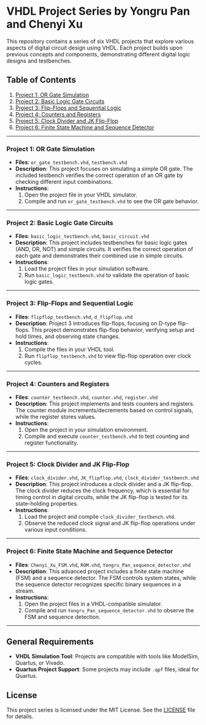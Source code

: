 # VHDL Project Series by Yongru Pan and Chenyi Xu

This repository contains a series of six VHDL projects that explore various aspects of digital circuit design using VHDL. Each project builds upon previous concepts and components, demonstrating different digital logic designs and testbenches.

## Table of Contents

1. [Project 1: OR Gate Simulation](#project-1-or-gate-simulation)
2. [Project 2: Basic Logic Gate Circuits](#project-2-basic-logic-gate-circuits)
3. [Project 3: Flip-Flops and Sequential Logic](#project-3-flip-flops-and-sequential-logic)
4. [Project 4: Counters and Registers](#project-4-counters-and-registers)
5. [Project 5: Clock Divider and JK Flip-Flop](#project-5-clock-divider-and-jk-flip-flop)
6. [Project 6: Finite State Machine and Sequence Detector](#project-6-finite-state-machine-and-sequence-detector)

---

### Project 1: OR Gate Simulation

- **Files**: `or_gate_testbench.vhd`, `testbench.vhd`
- **Description**: This project focuses on simulating a simple OR gate. The included testbench verifies the correct operation of an OR gate by checking different input combinations.
- **Instructions**:
  1. Open the project file in your VHDL simulator.
  2. Compile and run `or_gate_testbench.vhd` to see the OR gate behavior.

---

### Project 2: Basic Logic Gate Circuits

- **Files**: `basic_logic_testbench.vhd`, `basic_circuit.vhd`
- **Description**: This project includes testbenches for basic logic gates (AND, OR, NOT) and simple circuits. It verifies the correct operation of each gate and demonstrates their combined use in simple circuits.
- **Instructions**:
  1. Load the project files in your simulation software.
  2. Run `basic_logic_testbench.vhd` to validate the operation of basic logic gates.

---

### Project 3: Flip-Flops and Sequential Logic

- **Files**: `flipflop_testbench.vhd`, `d_flipflop.vhd`
- **Description**: Project 3 introduces flip-flops, focusing on D-type flip-flops. This project demonstrates flip-flop behavior, verifying setup and hold times, and observing state changes.
- **Instructions**:
  1. Compile the files in your VHDL tool.
  2. Run `flipflop_testbench.vhd` to view flip-flop operation over clock cycles.

---

### Project 4: Counters and Registers

- **Files**: `counter_testbench.vhd`, `counter.vhd`, `register.vhd`
- **Description**: This project implements and tests counters and registers. The counter module increments/decrements based on control signals, while the register stores values.
- **Instructions**:
  1. Open the project in your simulation environment.
  2. Compile and execute `counter_testbench.vhd` to test counting and register functionality.

---

### Project 5: Clock Divider and JK Flip-Flop

- **Files**: `clock_divider.vhd`, `JK_flipflop.vhd`, `clock_divider_testbench.vhd`
- **Description**: This project introduces a clock divider and a JK flip-flop. The clock divider reduces the clock frequency, which is essential for timing control in digital circuits, while the JK flip-flop is tested for its state-holding properties.
- **Instructions**:
  1. Load the project and compile `clock_divider_testbench.vhd`.
  2. Observe the reduced clock signal and JK flip-flop operations under various input conditions.

---

### Project 6: Finite State Machine and Sequence Detector

- **Files**: `Chenyi_Xu_FSM.vhd`, `ROM.vhd`, `Yongru_Pan_sequence_detector.vhd`
- **Description**: This advanced project includes a finite state machine (FSM) and a sequence detector. The FSM controls system states, while the sequence detector recognizes specific binary sequences in a stream.
- **Instructions**:
  1. Open the project files in a VHDL-compatible simulator.
  2. Compile and run `Yongru_Pan_sequence_detector.vhd` to observe the FSM and sequence detection.

---

## General Requirements

- **VHDL Simulation Tool**: Projects are compatible with tools like ModelSim, Quartus, or Vivado.
- **Quartus Project Support**: Some projects may include `.qpf` files, ideal for Quartus.

## License

This project series is licensed under the MIT License. See the [LICENSE](LICENSE) file for details.
